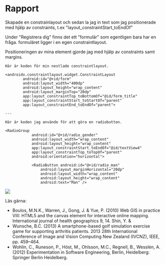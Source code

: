 
# Rapport

Skapade en constrainlayout och sedan la jag in text som jag positionerade med hjälp av
constraints, t.ex "layout_constraintStart_toEndOf"

Under "Registrera dig" finns det ett "formulär" som egentligen bara har en fråga. formuläret ligger i
en egen constraintlayout.

Positioneringen av mina element gjorde jag med hjälp av constraints samt margins.

```
Här är koden för min nestlade constraintlayout.

<androidx.constraintlayout.widget.ConstraintLayout
        android:id="@+id/form"
        android:layout_width="400dp"
        android:layout_height="wrap_content"
        android:layout_marginTop="20dp"
        app:layout_constraintTop_toBottomOf="@id/form_title"
        app:layout_constraintStart_toStartOf="parent"
        app:layout_constraintEnd_toEndOf="parent">

---

Här är koden jag använde för att göra en radiobutton.

<RadioGroup
            android:id="@+id/radio_gender"
            android:layout_width="wrap_content"
            android:layout_height="wrap_content"
            app:layout_constraintStart_toEndOf="@id/textView4"
            app:layout_constraintTop_toTopOf="parent"
            android:orientation="horizontal">

            <RadioButton android:id="@+id/radio_man"
                android:layout_marginHorizontal="20dp"
                android:layout_width="wrap_content"
                android:layout_height="wrap_content"
                android:text="Man" />

```

![](assignment3sc.png)

Läs gärna:

- Boulos, M.N.K., Warren, J., Gong, J. & Yue, P. (2010) Web GIS in practice VIII: HTML5 and the canvas element for interactive online mapping. International journal of health geographics 9, 14. Shin, Y. &
- Wunsche, B.C. (2013) A smartphone-based golf simulation exercise game for supporting arthritis patients. 2013 28th International Conference of Image and Vision Computing New Zealand (IVCNZ), IEEE, pp. 459–464.
- Wohlin, C., Runeson, P., Höst, M., Ohlsson, M.C., Regnell, B., Wesslén, A. (2012) Experimentation in Software Engineering, Berlin, Heidelberg: Springer Berlin Heidelberg.
